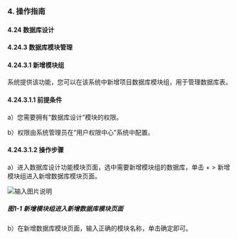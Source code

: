 ### 4. 操作指南

#### 4.24 数据库设计

#### 4.24.3 数据库模块管理

#### 4.24.3.1 新增模块组

系统提供该功能，您可以在该系统中新增项目数据库模块组，用于管理数据库表。

#### 4.24.3.1.1 前提条件

a）您需要拥有“数据库设计”模块的权限。

b）权限由系统管理员在“用户权限中心”系统中配置。

#### 4.24.3.1.2 操作步骤

a）进入数据库设计功能模块页面，选中需要新增模块组的数据库，单击 + > 新增模块组进入新增数据库模块页面。

![输入图片说明](../../../../../images/SoFlu%EF%BC%88%E5%90%8E%E7%AB%AF%EF%BC%89%E5%BC%80%E5%8F%91%E5%B9%B3%E5%8F%B0/1.%20%E6%9C%80%E6%96%B0%E7%89%88%E6%9C%AC%20-%20%E6%9B%B4%E6%96%B0%E6%97%A5%E6%9C%9F%20-%202022.10.08/4.%20%E6%93%8D%E4%BD%9C%E6%8C%87%E5%8D%97/24.%20%E6%95%B0%E6%8D%AE%E5%BA%93%E8%AE%BE%E8%AE%A1/3.%20%E6%95%B0%E6%8D%AE%E5%BA%93%E6%A8%A1%E5%9D%97%E7%AE%A1%E7%90%86/image.png)

##### 图1-1 新增模块组进入新增数据库模块页面

b）在新增数据库模块页面，输入正确的模块名称，单击确定即可。
